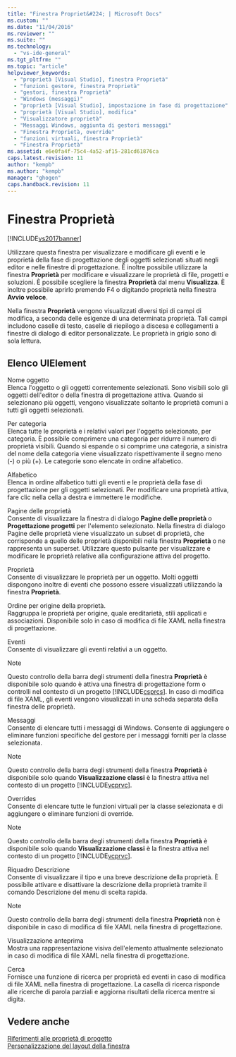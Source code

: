 ```yaml
---
title: "Finestra Propriet&#224; | Microsoft Docs"
ms.custom: ""
ms.date: "11/04/2016"
ms.reviewer: ""
ms.suite: ""
ms.technology: 
  - "vs-ide-general"
ms.tgt_pltfrm: ""
ms.topic: "article"
helpviewer_keywords: 
  - "proprietà [Visual Studio], finestra Proprietà"
  - "funzioni gestore, finestra Proprietà"
  - "gestori, finestra Proprietà"
  - "Windows (messaggi)"
  - "proprietà [Visual Studio], impostazione in fase di progettazione"
  - "proprietà [Visual Studio], modifica"
  - "Visualizzatore proprietà"
  - "Messaggi Windows, aggiunta di gestori messaggi"
  - "Finestra Proprietà, override"
  - "funzioni virtuali, finestra Proprietà"
  - "Finestra Proprietà"
ms.assetid: e6e0fa4f-75c4-4a52-af15-281cd61876ca
caps.latest.revision: 11
author: "kempb"
ms.author: "kempb"
manager: "ghogen"
caps.handback.revision: 11
---
```

# Finestra Propriet&#224;
[!INCLUDE[vs2017banner](../../code-quality/includes/vs2017banner.md)]

Utilizzare questa finestra per visualizzare e modificare gli eventi e le proprietà della fase di progettazione degli oggetti selezionati situati negli editor e nelle finestre di progettazione.  È inoltre possibile utilizzare la finestra **Proprietà** per modificare e visualizzare le proprietà di file, progetti e soluzioni.  È possibile scegliere la finestra **Proprietà** dal menu **Visualizza**.  È inoltre possibile aprirlo premendo F4 o digitando proprietà nella finestra **Avvio veloce**.  
  
 Nella finestra **Proprietà** vengono visualizzati diversi tipi di campi di modifica, a seconda delle esigenze di una determinata proprietà.  Tali campi includono caselle di testo, caselle di riepilogo a discesa e collegamenti a finestre di dialogo di editor personalizzate.  Le proprietà in grigio sono di sola lettura.  
  
## Elenco UIElement  
 Nome oggetto  
 Elenca l'oggetto o gli oggetti correntemente selezionati.  Sono visibili solo gli oggetti dell'editor o della finestra di progettazione attiva.  Quando si selezionano più oggetti, vengono visualizzate soltanto le proprietà comuni a tutti gli oggetti selezionati.  
  
 Per categoria  
 Elenca tutte le proprietà e i relativi valori per l'oggetto selezionato, per categoria.  È possibile comprimere una categoria per ridurre il numero di proprietà visibili.  Quando si espande o si comprime una categoria, a sinistra del nome della categoria viene visualizzato rispettivamente il segno meno \(\-\) o più \(\+\).  Le categorie sono elencate in ordine alfabetico.  
  
 Alfabetico  
 Elenca in ordine alfabetico tutti gli eventi e le proprietà della fase di progettazione per gli oggetti selezionati.  Per modificare una proprietà attiva, fare clic nella cella a destra e immettere le modifiche.  
  
 Pagine delle proprietà  
 Consente di visualizzare la finestra di dialogo **Pagine delle proprietà** o **Progettazione progetti** per l'elemento selezionato.  Nella finestra di dialogo Pagine delle proprietà viene visualizzato un subset di proprietà, che corrisponde a quello delle proprietà disponibili nella finestra **Proprietà** o ne rappresenta un superset.  Utilizzare questo pulsante per visualizzare e modificare le proprietà relative alla configurazione attiva del progetto.  
  
 Proprietà  
 Consente di visualizzare le proprietà per un oggetto.  Molti oggetti dispongono inoltre di eventi che possono essere visualizzati utilizzando la finestra **Proprietà**.  
  
 Ordine per origine della proprietà.  
 Raggruppa le proprietà per origine, quale ereditarietà, stili applicati e associazioni.  Disponibile solo in caso di modifica di file XAML nella finestra di progettazione.  
  
 Eventi  
 Consente di visualizzare gli eventi relativi a un oggetto.  
  
> [!NOTE]
>  Questo controllo della barra degli strumenti della finestra **Proprietà** è disponibile solo quando è attiva una finestra di progettazione form o controlli nel contesto di un progetto [!INCLUDE[csprcs](../../data-tools/includes/csprcs_md.md)].  In caso di modifica di file XAML, gli eventi vengono visualizzati in una scheda separata della finestra delle proprietà.  
  
 Messaggi  
 Consente di elencare tutti i messaggi di Windows.  Consente di aggiungere o eliminare funzioni specifiche del gestore per i messaggi forniti per la classe selezionata.  
  
> [!NOTE]
>  Questo controllo della barra degli strumenti della finestra **Proprietà** è disponibile solo quando **Visualizzazione classi** è la finestra attiva nel contesto di un progetto [!INCLUDE[vcprvc](../../code-quality/includes/vcprvc_md.md)].  
  
 Overrides  
 Consente di elencare tutte le funzioni virtuali per la classe selezionata e di aggiungere o eliminare funzioni di override.  
  
> [!NOTE]
>  Questo controllo della barra degli strumenti della finestra **Proprietà** è disponibile solo quando **Visualizzazione classi** è la finestra attiva nel contesto di un progetto [!INCLUDE[vcprvc](../../code-quality/includes/vcprvc_md.md)].  
  
 Riquadro Descrizione  
 Consente di visualizzare il tipo e una breve descrizione della proprietà.  È possibile attivare e disattivare la descrizione della proprietà tramite il comando Descrizione del menu di scelta rapida.  
  
> [!NOTE]
>  Questo controllo della barra degli strumenti della finestra **Proprietà** non è disponibile in caso di modifica di file XAML nella finestra di progettazione.  
  
 Visualizzazione anteprima  
 Mostra una rappresentazione visiva dell'elemento attualmente selezionato in caso di modifica di file XAML nella finestra di progettazione.  
  
 Cerca  
 Fornisce una funzione di ricerca per proprietà ed eventi in caso di modifica di file XAML nella finestra di progettazione.  La casella di ricerca risponde alle ricerche di parola parziali e aggiorna risultati della ricerca mentre si digita.  
  
## Vedere anche  
 [Riferimenti alle proprietà di progetto](../../ide/reference/project-properties-reference.md)   
 [Personalizzazione del layout della finestra](../../ide/customizing-window-layouts-in-visual-studio.md)